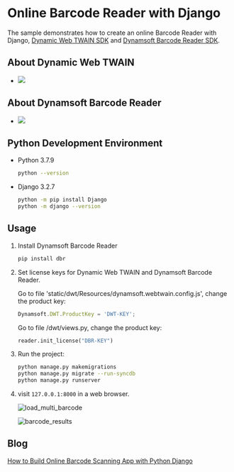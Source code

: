 # Online Barcode Reader with Django
The sample demonstrates how to create an online Barcode Reader with Django, [Dynamic Web TWAIN SDK](https://www.dynamsoft.com/web-twain/overview/) and [Dynamsoft Barcode Reader SDK](https://www.dynamsoft.com/barcode-reader/overview/).

## About Dynamic Web TWAIN

- [![](https://img.shields.io/badge/Get-30--day%20FREE%20Trial%20License-blue)](https://www.dynamsoft.com/customer/license/trialLicense/?product=dwt)

## About Dynamsoft Barcode Reader

- [![](https://img.shields.io/badge/Get-30--day%20FREE%20Trial%20License-blue)](https://www.dynamsoft.com/customer/license/trialLicense/?product=dbr)


## Python Development Environment

- Python 3.7.9

    ```bash
    python --version
    ```

- Django 3.2.7
    
    ```bash
    python -m pip install Django
    python -m django --version
    ```

## Usage
1. Install Dynamsoft Barcode Reader
    
    ```bash
    pip install dbr
    ```
2. Set license keys for Dynamic Web TWAIN and Dynamsoft Barcode Reader.

    Go to file 'static/dwt/Resources/dynamsoft.webtwain.config.js', change the product key:
    
    ```js
    Dynamsoft.DWT.ProductKey = 'DWT-KEY';
    ```
    Go to file /dwt/views.py, change the product key:
    ```python
    reader.init_license("DBR-KEY")
    ```

3. Run the project:

    ```bash
    python manage.py makemigrations
    python manage.py migrate --run-syncdb
    python manage.py runserver
    ``` 
    
4. visit `127.0.0.1:8000` in a web browser.

    ![load_multi_barcode](https://www.codepool.biz/wp-content/uploads/2015/07/load_multi_barcode.png)

    ![barcode_results](https://www.codepool.biz/wp-content/uploads/2015/07/barcode_results.png)

## Blog
[How to Build Online Barcode Scanning App with Python Django](https://www.dynamsoft.com/codepool/django-barcode-scanning-app.html)



